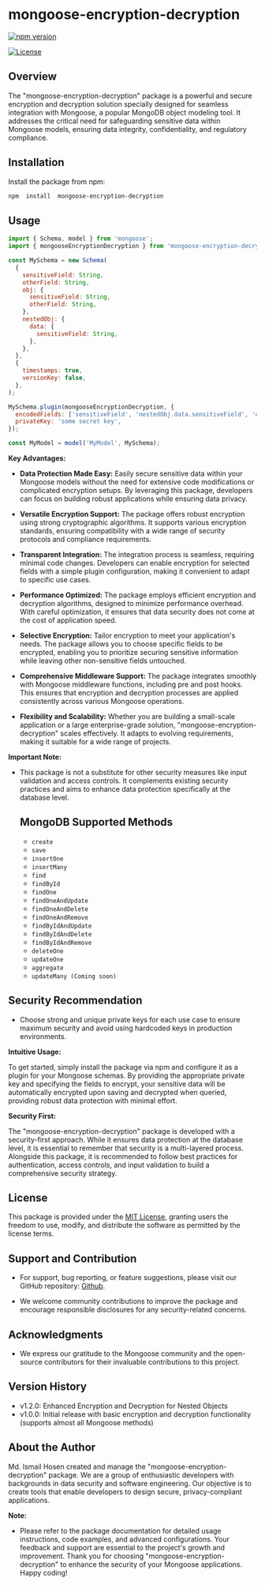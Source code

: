 
# mongoose-encryption-decryption


[![npm version](https://img.shields.io/npm/v/mongoose-encryption-decryption.svg)](https://www.npmjs.com/package/mongoose-encryption-decryption)

[![License](https://img.shields.io/npm/l/mongoose-encryption-decryption.svg)](https://github.com/ismail-bs/mongoose-encryption-decryption/blob/main/LICENSE)


## Overview

  

The "mongoose-encryption-decryption" package is a powerful and secure encryption and decryption solution specially designed for seamless integration with Mongoose, a popular MongoDB object modeling tool. It addresses the critical need for safeguarding sensitive data within Mongoose models, ensuring data integrity, confidentiality, and regulatory compliance.

## Installation

  
Install the package from npm:
  

```bash
npm  install  mongoose-encryption-decryption
```

## Usage

  
```js
import { Schema, model } from 'mongoose';
import { mongooseEncryptionDecryption } from 'mongoose-encryption-decryption';

const MySchema = new Schema(
  {
    sensitiveField: String,
    otherField: String,
    obj: {
      sensitiveField: String,
      otherField: String,
    },
    nestedObj: {
      data: {
        sensitiveField: String,
      },
    },
  },
  {
    timestamps: true,
    versionKey: false,
  },
);

MySchema.plugin(mongooseEncryptionDecryption, {
  encodedFields: ['sensitiveField', 'nestedObj.data.sensitiveField', 'obj.sensitiveField'],
  privateKey: 'some secret key',
});

const MyModel = model('MyModel', MySchema);

```

**Key Advantages:**
  

-  **Data Protection Made Easy:** Easily secure sensitive data within your Mongoose models without the need for extensive code modifications or complicated encryption setups. By leveraging this package, developers can focus on building robust applications while ensuring data privacy.

-  **Versatile Encryption Support:** The package offers robust encryption using strong cryptographic algorithms. It supports various encryption standards, ensuring compatibility with a wide range of security protocols and compliance requirements.

-  **Transparent Integration:** The integration process is seamless, requiring minimal code changes. Developers can enable encryption for selected fields with a simple plugin configuration, making it convenient to adapt to specific use cases.

-  **Performance Optimized:** The package employs efficient encryption and decryption algorithms, designed to minimize performance overhead. With careful optimization, it ensures that data security does not come at the cost of application speed.

-  **Selective Encryption:** Tailor encryption to meet your application's needs. The package allows you to choose specific fields to be encrypted, enabling you to prioritize securing sensitive information while leaving other non-sensitive fields untouched.

-  **Comprehensive Middleware Support:** The package integrates smoothly with Mongoose middleware functions, including pre and post hooks. This ensures that encryption and decryption processes are applied consistently across various Mongoose operations.

-  **Flexibility and Scalability:** Whether you are building a small-scale application or a large enterprise-grade solution, "mongoose-encryption-decryption" scales effectively. It adapts to evolving requirements, making it suitable for a wide range of projects.

  

**Important Note:**


- This package is not a substitute for other security measures like input validation and access controls. It complements existing security practices and aims to enhance data protection specifically at the database level.

  
  ## MongoDB Supported Methods
  - ```create```
  - ```save```
  - ```insertOne```
  - ```insertMany```
  - ```find```
  - ```findById```
  - ```findOne```
  - ```findOneAndUpdate```
  - ```findOneAndDelete```
  - ```findOneAndRemove```
  - ```findByIdAndUpdate```
  - ```findByIdAndDelete```
  - ```findByIdAndRemove```
  - ```deleteOne```
  - ```updateOne```
  - ```aggregate```
  - ```updateMany (Coming soon)```


## Security Recommendation

  

- Choose strong and unique private keys for each use case to ensure maximum security and avoid using hardcoded keys in production environments.

  

**Intuitive Usage:**

  

To get started, simply install the package via npm and configure it as a plugin for your Mongoose schemas. By providing the appropriate private key and specifying the fields to encrypt, your sensitive data will be automatically encrypted upon saving and decrypted when queried, providing robust data protection with minimal effort.

  

**Security First:**

  

The "mongoose-encryption-decryption" package is developed with a security-first approach. While it ensures data protection at the database level, it is essential to remember that security is a multi-layered process. Alongside this package, it is recommended to follow best practices for authentication, access controls, and input validation to build a comprehensive security strategy.

  

## License

  

This package is provided under the [MIT License](https://opensource.org/licenses/MIT), granting users the freedom to use, modify, and distribute the software as permitted by the license terms.

  

## Support and Contribution

  

- For support, bug reporting, or feature suggestions, please visit our GitHub repository: [Github](https://github.com/ismail-bs/mongoose-encryption-decryption).

- We welcome community contributions to improve the package and encourage responsible disclosures for any security-related concerns.

  

## Acknowledgments

  

- We express our gratitude to the Mongoose community and the open-source contributors for their invaluable contributions to this project.

  

## Version History

  
- v1.2.0: Enhanced Encryption and Decryption for Nested Objects
- v1.0.0: Initial release with basic encryption and decryption functionality (supports almost all Mongoose methods)

  

## About the Author

  

Md. Ismail Hosen created and manage the "mongoose-encryption-decryption" package. We are a group of enthusiastic developers with backgrounds in data security and software engineering. Our objective is to create tools that enable developers to design secure, privacy-compliant applications.

  

**Note:**

  

- Please refer to the package documentation for detailed usage instructions, code examples, and advanced configurations. Your feedback and support are essential to the project's growth and improvement. Thank you for choosing "mongoose-encryption-decryption" to enhance the security of your Mongoose applications. Happy coding!